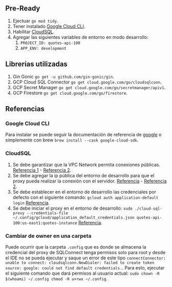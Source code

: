 ## Pre-Ready
1. Ejectuar `go mod tidy`.
2. Tener instalado [Google Cloud CLI](#google-cloud-cli).
2. Habilitar [CloudSQL](#cloudsql).
3. Agregar las siguientes variables de entorno en modo desarrollo:
    1. `PROJECT_ID: quotes-api-100`
    2. `APP_ENV: development`

## Librerías utilizadas
1. Gin Gonic `go get -u github.com/gin-gonic/gin`.
2. GCP Cloud SQL Connector `go get cloud.google.com/go/cloudsqlconn`.
2. GCP Secret Manager `go get cloud.google.com/go/secretmanager/apiv1`.
3. GCP Firestore `go get cloud.google.com/go/firestore`.

## Referencias
### Google Cloud CLI
Para instalar se puede seguir la documentación de referencia de [google](https://cloud.google.com/sdk/docs/install-sdk) o simplemente con brew `brew install --cask google-cloud-sdk`.

### CloudSQL
1. Se debe garantizar que la VPC Network permita conexiones públicas. [Referencia 1](https://cloud.google.com/sql/docs/mysql/configure-ip?_ga=2.135211315.-366880887.1687108269&_gac=1.19807306.1687109164.Cj0KCQjw1rqkBhCTARIsAAHz7K3GmFdGc8LFBcUxgD0y5SAoyVRgIRdx8qRAuWx5x-hYofzihKOzWdgaAjVCEALw_wcB) - [Referencia 2](https://cloud.google.com/sql/docs/mysql/org-policy/configure-org-policy?_ga=2.172435873.-366880887.1687108269&_gac=1.125825400.1687109164.Cj0KCQjw1rqkBhCTARIsAAHz7K3GmFdGc8LFBcUxgD0y5SAoyVRgIRdx8qRAuWx5x-hYofzihKOzWdgaAjVCEALw_wcB#configuring_the_organization_policy).
2. Se debe agregar la ip pública del entorno de desarrollo para que el proxy pueda realizar la conexión con el servidor. [Referencia](https://cloud.google.com/docs/authentication/provide-credentials-adc#how-to) - [Referencia 2](https://cloud.google.com/sql/docs/mysql/connect-admin-ip#connect).
3. Se debe establecer en el entorno de desarrollo las credenciales por defecto con el siguiente comando: `gcloud auth application-default login` [Referencia](https://cloud.google.com/docs/authentication/provide-credentials-adc#how-to).
4. Se debe iniciar el proxy en el entorno de desarrollo: `sudo ./cloud-sql-proxy --credentials-file ~/.config/gcloud/application_default_credentials.json quotes-api-100:us-east1:quotes-instance` [Referencia](https://cloud.google.com/sql/docs/mysql/sql-proxy?_ga=2.96865949.-366880887.1687108269&_gac=1.95351534.1687109164.Cj0KCQjw1rqkBhCTARIsAAHz7K3GmFdGc8LFBcUxgD0y5SAoyVRgIRdx8qRAuWx5x-hYofzihKOzWdgaAjVCEALw_wcB#macos-64-bit).

### Cambiar de owner en una carpeta
Puede ocurrir que la carpeta `.config` que es donde se almacena la credencial del proxy de SQLConnect tenga permisos solo para root y desde el IDE no se pueda ejecutar y saque un error de este tipo `connectConnector: unable to connect: cloudsqlconn.NewDialer: failed to create token source: google: could not find default credentials.`. Para esto, ejecutar el siguiente comando que dará permisos al usuario actual:
`sudo chown -R $(whoami) ~/.config
chmod -R u+rwx ~/.config`.